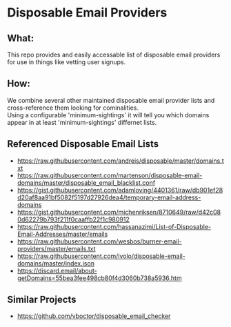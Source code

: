 # Disposable Email Providers

## What:
This repo provides and easily accessable list of disposable email providers for use in things like vetting user signups.

## How:
We combine several other maintained disposable email provider lists and cross-reference them looking for cominalities.  
Using a configurable 'minimum-sightings' it will tell you which domains appear in at least 'minimum-sightings' differnet lists.

## Referenced Disposable Email Lists
- https://raw.githubusercontent.com/andreis/disposable/master/domains.txt
- https://raw.githubusercontent.com/martenson/disposable-email-domains/master/disposable_email_blacklist.conf
- https://gist.githubusercontent.com/adamloving/4401361/raw/db901ef28d20af8aa91bf5082f5197d27926dea4/temporary-email-address-domains
- https://gist.githubusercontent.com/michenriksen/8710649/raw/d42c080d62279b793f211f0caaffb22f1c980912
- https://raw.githubusercontent.com/hassanazimi/List-of-Disposable-Email-Addresses/master/emails
- https://raw.githubusercontent.com/wesbos/burner-email-providers/master/emails.txt
- https://raw.githubusercontent.com/ivolo/disposable-email-domains/master/index.json
- https://discard.email/about-getDomains=55bea3fee498cb80f4d3060b738a5936.htm


## Similar Projects
- https://github.com/vboctor/disposable_email_checker

